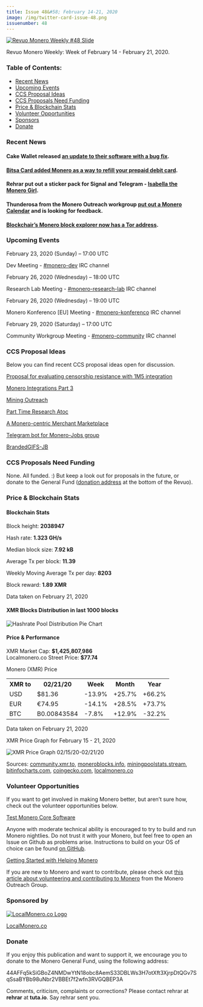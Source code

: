 ```yaml
---
title: Issue 48&#58; February 14-21, 2020
image: /img/twitter-card-issue-48.png
issuenumber: 48
---
```

[<img src="/img/img-issue48.png" alt="Revuo Monero Weekly #48 Slide" class="img-lead">](/issue-48.html)

<p class="text-lead">Revuo Monero Weekly: Week of February 14 - February 21, 2020.</p>
<!--more-->

<h3>Table of Contents:</h3>
<ul class="contents">
    <li><a href="#news">Recent News</a></li>
    <li><a href="#events">Upcoming Events</a></li>
    <li><a href="#ideas">CCS Proposal Ideas</a></li>
    <li><a href="#proposals">CCS Proposals Need Funding</a></li>
    <li><a href="#stats">Price & Blockchain Stats</a></li>
    <li><a href="#volunteer">Volunteer Opportunities</a></li>
    <li><a href="#sponsor">Sponsors</a></li>
    <li><a href="#donate">Donate</a></li>
</ul>

<h3 id="news">Recent News</h3>

<div class="newsbyte">
    <h4>Cake Wallet released <a href="https://www.reddit.com/r/Monero/comments/f4i83v/update_cake_wallet_for_ios_version_3125/
" target="_blank">an update to their software with a bug fix</a>.
    </h4>
</div>

<div class="newsbyte">
    <h4><a href="https://twitter.com/luisvae/status/1230530485765406721?s=20" target="_blank">Bitsa Card added Monero as a way to refill your prepaid debit card</a>.
    </h4>
</div>

<div class="newsbyte">
    <h4>Rehrar put out a sticker pack for Signal and Telegram  - <a href="https://www.reddit.com/r/Monero/comments/f5myj2/introducing_isabella_the_monero_girl_sticker_pack/" target="_blank">Isabella the Monero Girl</a>.
    </h4>
</div>

<div class="newsbyte">
    <h4>Thunderosa from the Monero Outreach workgroup <a href="https://www.monerooutreach.org/calendar.html" target="_blank">put out a Monero Calendar</a> and is looking for feedback.
    </h4>
</div>

<div class="newsbyte">
    <h4><a href="https://twitter.com/Blockchair/status/1230245206810931200" target="_blank">Blockchair’s Monero block explorer now has a Tor address</a>.
    </h4>
</div>

<h3 id="events">Upcoming Events</h3>

<div class="event">
    <p class="date" markdown="1">February 23, 2020 (Sunday) – 17:00 UTC</p>
    <p markdown="1">Dev Meeting - <a href="irc://chat.freenode.net/#monero-dev" target="_blank">#monero-dev</a> IRC channel</p>
</div>

<div class="event">
    <p class="date" markdown="1">February 26, 2020 (Wednesday) – 18:00 UTC</p>
    <p markdown="1">Research Lab Meeting - <a href="irc://chat.freenode.net/#monero-research-lab" target="_blank">#monero-research-lab</a> IRC channel</p>
</div>

<div class="event">
    <p class="date" markdown="1">February 26, 2020 (Wednesday) – 19:00 UTC</p>
    <p markdown="1">Monero Konferenco [EU] Meeting - <a href="irc://chat.freenode.net/#monero-konferenco" target="_blank">#monero-konferenco</a> IRC channel</p>
</div>

<div class="event">
    <p class="date" markdown="1">February 29, 2020 (Saturday) – 17:00 UTC</p>
    <p markdown="1">Community Workgroup Meeting - <a href="irc://chat.freenode.net/#monero-community" target="_blank">#monero-community</a> IRC channel</p>
</div>

<h3 id="ideas">CCS Proposal Ideas</h3>

<p>Below you can find recent CCS proposal ideas open for discussion.</p>

<div class="proposal">
<p><a href="https://repo.getmonero.org/monero-project/ccs-proposals/merge_requests/127" target="_blank">Proposal for evaluating censorship resistance with 1M5 integration</a></p>
</div>

<div class="proposal">
<p><a href="https://repo.getmonero.org/monero-project/ccs-proposals/merge_requests/125" target="_blank">Monero Integrations Part 3</a></p>
</div>

<div class="proposal">
<p><a href="https://repo.getmonero.org/monero-project/ccs-proposals/merge_requests/124" target="_blank">Mining Outreach</a></p>
</div>

<div class="proposal">
<p><a href="https://repo.getmonero.org/monero-project/ccs-proposals/merge_requests/120" target="_blank">Part Time Research Atoc</a></p>
</div>

<div class="proposal">
<p><a href="https://repo.getmonero.org/monero-project/ccs-proposals/merge_requests/117" target="_blank">A Monero-centric Merchant Marketplace</a></p>
</div>

<div class="proposal">
<p><a href="https://repo.getmonero.org/monero-project/ccs-proposals/merge_requests/91" target="_blank">Telegram bot for Monero-Jobs group</a></p>
</div>

<div class="proposal">
<p><a href="https://repo.getmonero.org/monero-project/ccs-proposals/merge_requests/88" target="_blank">BrandedGIFS-JB</a></p>
</div>

<h3 id="proposals">CCS Proposals Need Funding</h3>

None. All funded. :) But keep a look out for proposals in the future, or donate to the General Fund (<a href="#donate">donation address</a> at the bottom of the Revuo).

<h3 id="stats">Price & Blockchain Stats</h3>

<h4 class="stat">Blockchain Stats</h4>

<div class="bcstats">
    <p>Block height: <b>2038947</b></p>
    <p>Hash rate: <b>1.323 GH/s</b></p>
    <p>Median block size: <b>7.92 kB</b></p>
    <p>Average Tx per block: <b>11.39</b></p>
    <p>Weekly Moving Average Tx per day: <b>8203</b></p>
    <p>Block reward: <b>1.89 XMR</b></p>
</div>
<p class="note">Data taken on February 21, 2020</p>

<h4 class="stat">XMR Blocks Distribution in last 1000 blocks</h4>
<p><img src="/img/hashrate-pool-distribution-0221.png" alt="Hashrate Pool Distribution Pie Chart"/></p>

<h4 class="stat">Price & Performance</h4>

<div class="price-intro">XMR Market Cap: <b>$1,425,807,986</b><br>Localmonero.co Street Price: <b>$77.74</b></div>

<p class="table-title">Monero (XMR) Price</p>
<table class="price-table">
  <tr class="row1">
    <th>XMR to</th>
    <th>02/21/20</th>
    <th>Week</th>
    <th>Month</th>
    <th>Year</th>
  </tr>
  <tr>
    <td data-th="XMR to">USD</td>
    <td data-th="02/21/20">$81.36</td>
    <td data-th="Week" class="red">-13.9%</td>
    <td data-th="Month" class="green">+25.7%</td>
    <td data-th="Year" class="green">+66.2%</td>
  </tr>
  <tr class="row3">
    <td data-th="XMR to">EUR</td>
    <td data-th="02/21/20">€74.95</td>
    <td data-th="Week" class="red">-14.1%</td>
    <td data-th="Month" class="green">+28.5%</td>
    <td data-th="Year" class="green">+73.7%</td>
  </tr>
  <tr>
    <td data-th="XMR to">BTC</td>
    <td data-th="02/21/20">B0.00843584</td>
    <td data-th="Week" class="red">-7.8%</td>
    <td data-th="Month" class="green">+12.9%</td>
    <td data-th="Year" class="red">-32.2%</td>
  </tr>
</table>
<p class="note">Data taken on February 21, 2020</p>

<p class="table-title">XMR Price Graph for February 15 - 21, 2020</p>

![XMR Price Graph 02/15/20-02/21/20](/img/weekly-chart-0221.png "XMR Price Graph 02/15/20-02/21/20") 

Sources: <a href="https://community.xmr.to/explorer/mainnet/" target="_blank">community.xmr.to</a>, <a href="https://moneroblocks.info/stats/transaction-stats" target="_blank">moneroblocks.info</a>, <a href="https://miningpoolstats.stream/monero" target="_blank">miningpoolstats.stream</a>, <a href="https://bitinfocharts.com/monero/" target="_blank">bitinfocharts.com</a>, <a href="https://www.coingecko.com/" target="_blank">coingecko.com</a>, <a href="https://localmonero.co/" target="_blank">localmonero.co</a>

<h3 id="volunteer">Volunteer Opportunities</h3>

<p>If you want to get involved in making Monero better, but aren’t sure how, check out the volunteer opportunities below.</p>

<div class="newsbyte">
    <p class="date"><a href="https://github.com/monero-project/monero" target="_blank">Test Monero Core Software</a></p>
    <p>Anyone with moderate technical ability is encouraged to try to build and run Monero nightlies. Do not trust it with your Monero, but feel free to open an Issue on Github as problems arise. Instructions to build on your OS of choice can be found <a href="https://github.com/monero-project/monero#compiling-monero-from-source" target="_blank">on GitHub</a>. </p>
</div>

<div class="newsbyte">
    <p class="date"><a href="https://github.com/monero-project/monero" target="_blank">Getting Started with Helping Monero</a></p>
    <p>If you are new to Monero and want to contribute, please check out <a href="https://www.monerooutreach.org/stories/getting-started-helping-monero.php" target="_blank">this article about volunteering and contributing to Monero</a> from the Monero Outreach Group. </p>
</div>

<h3 id="sponsor">Sponsored by</h3>

<p><a href="https://localmonero.co/" target="_blank"><img src="/img/localmonero-logo.png" alt="LocalMonero.co Logo" class="localmonero"></a></p>

<p class="text-center"><a href="https://localmonero.co/" target="_blank">LocalMonero.co</a></p>

<h3 id="donate">Donate</h3>

<p markdown="1">If you enjoy this publication and want to support it, we encourage you to donate to the Monero General Fund, using the following address:</p>

<p class="address" markdown="1">44AFFq5kSiGBoZ4NMDwYtN18obc8AemS33DBLWs3H7otXft3XjrpDtQGv7SqSsaBYBb98uNbr2VBBEt7f2wfn3RVGQBEP3A</p>

<!--p><a href="monero:44AFFq5kSiGBoZ4NMDwYtN18obc8AemS33DBLWs3H7otXft3XjrpDtQGv7SqSsaBYBb98uNbr2VBBEt7f2wfn3RVGQBEP3A" class="qr"><img src="/img/donate-monero.png"></a></p-->

Comments, criticism, complaints or corrections? Please contact rehrar at **rehrar** at **tuta.io**. Say rehrar sent you.
